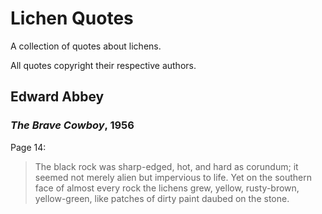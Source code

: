 # Lichen Quotes

A collection of quotes about lichens.

All quotes copyright their respective authors.

## Edward Abbey

### _The Brave Cowboy_, 1956

Page 14:
> The black rock was sharp-edged, hot, and hard as corundum; it seemed not
> merely alien but impervious to life. Yet on the southern face of almost every
> rock the lichens grew, yellow, rusty-brown, yellow-green, like patches of
> dirty paint daubed on the stone.
